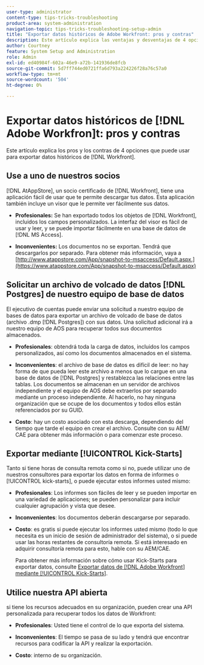 ```yaml
---
user-type: administrator
content-type: tips-tricks-troubleshooting
product-area: system-administration
navigation-topic: tips-tricks-troubleshooting-setup-admin
title: "Exportar datos históricos de Adobe Workfront: pros y contras"
description: Este artículo explica las ventajas y desventajas de 4 opciones que puede utilizar para exportar datos históricos de Workfront.
author: Courtney
feature: System Setup and Administration
role: Admin
exl-id: ed40984f-602a-46e9-a72b-141936de8fcb
source-git-commit: 5d7ff744ed0721ffa6d793a224226f28a76c57a0
workflow-type: tm+mt
source-wordcount: '504'
ht-degree: 0%

---
```


# Exportar datos históricos de [!DNL Adobe Workfron]t: pros y contras

Este artículo explica los pros y los contras de 4 opciones que puede usar para exportar datos históricos de [!DNL Workfront].

## Use a uno de nuestros socios

[!DNL AtAppStore], un socio certificado de [!DNL Workfront], tiene una aplicación fácil de usar que te permite descargar tus datos. Esta aplicación también incluye un visor que le permite ver fácilmente sus datos.

* **Profesionales:** Se han exportado todos los objetos de [!DNL Workfront], incluidos los campos personalizados. La interfaz del visor es fácil de usar y leer, y se puede importar fácilmente en una base de datos de [!DNL MS Access].

* **Inconvenientes:** Los documentos no se exportan. Tendrá que descargarlos por separado. Para obtener más información, vaya a [http://www.atappstore.com/App/snapshot-to-msaccess/Default.aspx.](https://www.atappstore.com/App/snapshot-to-msaccess/Default.aspx)

## Solicitar un archivo de volcado de datos [!DNL Postgres] de nuestro equipo de base de datos

El ejecutivo de cuentas puede enviar una solicitud a nuestro equipo de bases de datos para exportar un archivo de volcado de base de datos (archivo .dmp [!DNL Postgres]) con sus datos. Una solicitud adicional irá a nuestro equipo de AOS para recuperar todos sus documentos almacenados.

* **Profesionales**: obtendrá toda la carga de datos, incluidos los campos personalizados, así como los documentos almacenados en el sistema.

* **Inconvenientes**: el archivo de base de datos es difícil de leer: no hay forma de que pueda leer este archivo a menos que lo cargue en una base de datos de [!DNL Postgres] y restablezca las relaciones entre las tablas. Los documentos se almacenan en un servidor de archivos independiente y el equipo de AOS debe extraerlos por separado mediante un proceso independiente. Al hacerlo, no hay ninguna organización que se ocupe de los documentos y todos ellos están referenciados por su GUID.
* **Costo**: hay un costo asociado con esta descarga, dependiendo del tiempo que tarde el equipo en crear el archivo. Consulte con su AEM/ CAE para obtener más información o para comenzar este proceso.

## Exportar mediante [!UICONTROL Kick-Starts]

Tanto si tiene horas de consulta remota como si no, puede utilizar uno de nuestros consultores para exportar los datos en forma de informes o [!UICONTROL kick-starts], o puede ejecutar estos informes usted mismo:

* **Profesionales**: Los informes son fáciles de leer y se pueden importar en una variedad de aplicaciones; se pueden personalizar para incluir cualquier agrupación y vista que desee.

* **Inconvenientes**: los documentos deberán descargarse por separado.

* **Costo**: es gratis si puede ejecutar los informes usted mismo (todo lo que necesita es un inicio de sesión de administrador del sistema), o si puede usar las horas restantes de consultoría remota. Si está interesado en adquirir consultoría remota para esto, hable con su AEM/CAE.

  Para obtener más información sobre cómo usar Kick-Starts para exportar datos, consulte [Exportar datos de [!DNL Adobe Workfront] mediante [!UICONTROL Kick-Starts]](../../administration-and-setup/manage-workfront/using-kick-starts/export-data-from-wf-via-kick-starts.md).

## Utilice nuestra API abierta

si tiene los recursos adecuados en su organización, pueden crear una API personalizada para recuperar todos los datos de Workfront:

* **Profesionales**: Usted tiene el control de lo que exporta del sistema.

* **Inconvenientes**: El tiempo se pasa de su lado y tendrá que encontrar recursos para codificar la API y realizar la exportación.

* **Costo**: interno de su organización.
